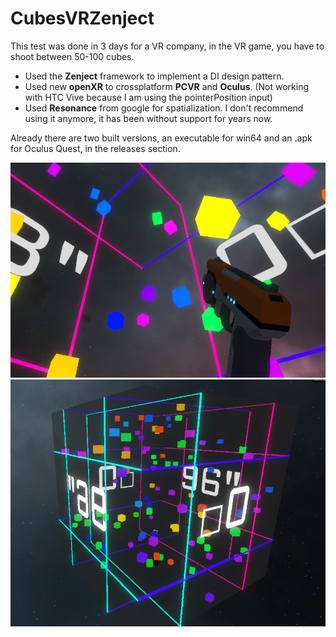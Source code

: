 # CubesVRZenject 

This test was done in 3 days for a VR company, in the VR game, you have to shoot between 50-100 cubes.

* Used the **Zenject** framework to implement a DI design pattern.
* Used new **openXR** to crossplatform **PCVR** and **Oculus**. (Not working with HTC Vive because I am using the pointerPosition input)
* Used **Resonance** from google for spatialization. I don't recommend using it anymore, it has been without support for years now.

Already there are two built versions, an executable for win64 and an .apk for Oculus Quest, in the releases section.

<img src="screenshot1.png" alt="screenshot">
<img src="cubeOutside.png" alt="screenshot2">
